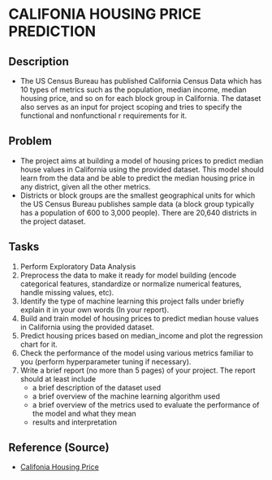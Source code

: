 # CALIFONIA HOUSING PRICE PREDICTION


## Description
- The US Census Bureau has published California Census Data which has 10 types of metrics such as the population, median income, median housing price, and so on for each block group in California. The dataset also serves as an input for project scoping and tries to specify the functional and nonfunctional r requirements for it.


## Problem
- The project aims at building a model of housing prices to predict median house values in California using the provided dataset. This model should learn from the data and be able to predict the median housing price in any district, given all the other metrics.
- Districts or block groups are the smallest geographical units for which the US Census Bureau publishes sample data (a block group typically has a population of 600 to 3,000 people). There are 20,640 districts in the project dataset.


## Tasks
1. Perform Exploratory Data Analysis
1. Preprocess the data to make it ready for model building (encode categorical features, standardize or normalize numerical features, handle missing values, etc).
1. Identify the type of machine learning this project falls under briefly explain it in your own words (In your report).
1. Build and train model of housing prices to predict median house values in California using the provided dataset.
1. Predict housing prices based on median_income and plot the regression chart for it.
1. Check the performance of the model using various metrics familiar to you (perform hyperparameter tuning if necessary).
1. Write a brief report (no more than 5 pages) of your project. The report should at least include
    - a brief description of the dataset used
    - a brief overview of the machine learning algorithm used
    - a brief overview of the metrics used to evaluate the performance of the model and what they mean
    - results and interpretation



## Reference (Source)
- [Califonia Housing Price](https://www.kaggle.com/datasets/shibumohapatra/house-price/data)